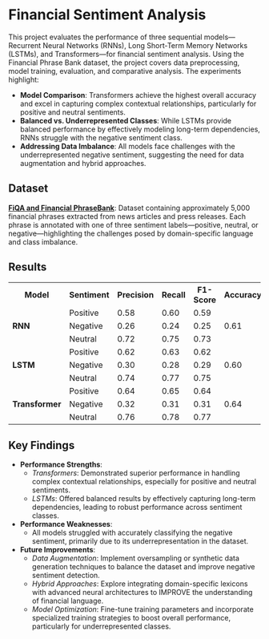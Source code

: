 # Financial Sentiment Analysis

This project evaluates the performance of three sequential models—Recurrent Neural Networks (RNNs), Long Short-Term Memory Networks (LSTMs), and Transformers—for financial sentiment analysis. Using the Financial Phrase Bank dataset, the project covers data preprocessing, model training, evaluation, and comparative analysis. The experiments highlight:
- **Model Comparison**: Transformers achieve the highest overall accuracy and excel in capturing complex contextual relationships, particularly for positive and neutral sentiments.
- **Balanced vs. Underrepresented Classes**: While LSTMs provide balanced performance by effectively modeling long-term dependencies, RNNs struggle with the negative sentiment class.
- **Addressing Data Imbalance**: All models face challenges with the underrepresented negative sentiment, suggesting the need for data augmentation and hybrid approaches.

## Dataset
[**FiQA and Financial PhraseBank**](https://www.kaggle.com/datasets/sbhatti/financial-sentiment-analysis): Dataset containing approximately 5,000 financial phrases extracted from news articles and press releases. Each phrase is annotated with one of three sentiment labels—positive, neutral, or negative—highlighting the challenges posed by domain-specific language and class imbalance.

## Results
<table>
    <tr>
      <th>Model</th>
      <th>Sentiment</th>
      <th>Precision</th>
      <th>Recall</th>
      <th>F1-Score</th>
      <th>Accuracy</th>
    </tr>
    <tr>
      <td rowspan="3">
        <strong>RNN</strong>
      </td>
      <td>Positive</td>
      <td>0.58</td>
      <td>0.60</td>
      <td>0.59</td>
      <td rowspan="3">0.61</td>
    </tr>
    <tr>
      <td>Negative</td>
      <td>0.26</td>
      <td>0.24</td>
      <td>0.25</td>
    </tr>
    <tr>
      <td>Neutral</td>
      <td>0.72</td>
      <td>0.75</td>
      <td>0.73</td>
    </tr>
    <tr>
      <td rowspan="3">
        <strong>LSTM</strong>
      </td>
      <td>Positive</td>
      <td>0.62</td>
      <td>0.63</td>
      <td>0.62</td>
      <td rowspan="3">0.60</td>
    </tr>
    <tr>
      <td>Negative</td>
      <td>0.30</td>
      <td>0.28</td>
      <td>0.29</td>
    </tr>
    <tr>
      <td>Neutral</td>
      <td>0.74</td>
      <td>0.77</td>
      <td>0.75</td>
    </tr>
    <tr>
      <td rowspan="3">
        <strong>Transformer</strong>
      </td>
      <td>Positive</td>
      <td>0.64</td>
      <td>0.65</td>
      <td>0.64</td>
      <td rowspan="3">0.64</td>
    </tr>
    <tr>
      <td>Negative</td>
      <td>0.32</td>
      <td>0.31</td>
      <td>0.31</td>
    </tr>
    <tr>
      <td>Neutral</td>
      <td>0.76</td>
      <td>0.78</td>
      <td>0.77</td>
    </tr>
</table>


## Key Findings
- **Performance Strengths**:  
  - *Transformers*: Demonstrated superior performance in handling complex contextual relationships, especially for positive and neutral sentiments.
  - *LSTMs*: Offered balanced results by effectively capturing long-term dependencies, leading to robust performance across sentiment classes.
- **Performance Weaknesses**:  
  - All models struggled with accurately classifying the negative sentiment, primarily due to its underrepresentation in the dataset.
- **Future Improvements**:  
  - *Data Augmentation*: Implement oversampling or synthetic data generation techniques to balance the dataset and improve negative sentiment detection.
  - *Hybrid Approaches*: Explore integrating domain-specific lexicons with advanced neural architectures to IMPROVE the understanding of financial language.
  - *Model Optimization*: Fine-tune training parameters and incorporate specialized training strategies to boost overall performance, particularly for underrepresented classes.
